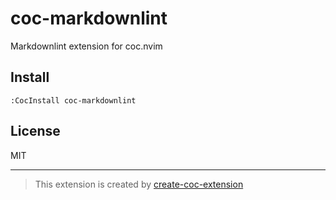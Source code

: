 # coc-markdownlint

Markdownlint extension for coc.nvim

## Install

`:CocInstall coc-markdownlint`

## License

MIT

---
> This extension is created by [create-coc-extension](https://github.com/fannheyward/create-coc-extension)

